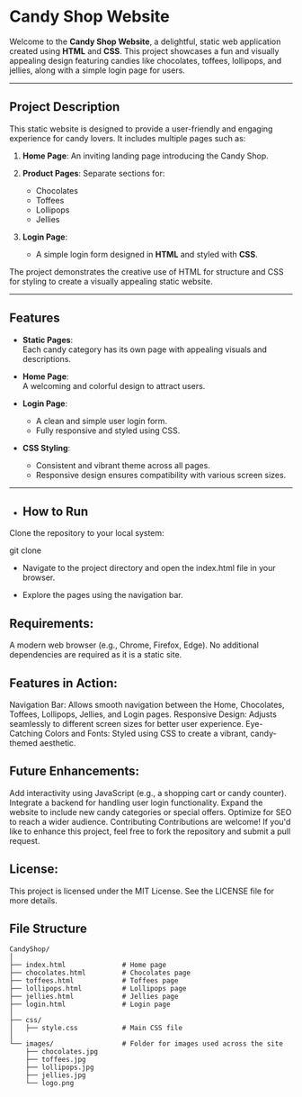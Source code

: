 # **Candy Shop Website**

Welcome to the **Candy Shop Website**, a delightful, static web application created using **HTML** and **CSS**. This project showcases a fun and visually appealing design featuring candies like chocolates, toffees, lollipops, and jellies, along with a simple login page for users.

---

## **Project Description**

This static website is designed to provide a user-friendly and engaging experience for candy lovers. It includes multiple pages such as:  
1. **Home Page**: An inviting landing page introducing the Candy Shop.  
2. **Product Pages**: Separate sections for:  
   - Chocolates  
   - Toffees  
   - Lollipops  
   - Jellies  

3. **Login Page**:  
   - A simple login form designed in **HTML** and styled with **CSS**.  

The project demonstrates the creative use of HTML for structure and CSS for styling to create a visually appealing static website.

---

## **Features**

- **Static Pages**:  
  Each candy category has its own page with appealing visuals and descriptions.

- **Home Page**:  
  A welcoming and colorful design to attract users.

- **Login Page**:  
  - A clean and simple user login form.  
  - Fully responsive and styled using CSS.

- **CSS Styling**:  
  - Consistent and vibrant theme across all pages.  
  - Responsive design ensures compatibility with various screen sizes.

---
- ## **How to Run**
Clone the repository to your local system:

git clone <repository-url>
- Navigate to the project directory and open the index.html file in your browser.

- Explore the pages using the navigation bar.
## **Requirements**:
A modern web browser (e.g., Chrome, Firefox, Edge).
No additional dependencies are required as it is a static site.
## **Features in Action**:
Navigation Bar: Allows smooth navigation between the Home, Chocolates, Toffees, Lollipops, Jellies, and Login pages.
Responsive Design: Adjusts seamlessly to different screen sizes for better user experience.
Eye-Catching Colors and Fonts: Styled using CSS to create a vibrant, candy-themed aesthetic.
## **Future Enhancements**:
Add interactivity using JavaScript (e.g., a shopping cart or candy counter).
Integrate a backend for handling user login functionality.
Expand the website to include new candy categories or special offers.
Optimize for SEO to reach a wider audience.
Contributing
Contributions are welcome! If you'd like to enhance this project, feel free to fork the repository and submit a pull request.

## **License**:
This project is licensed under the MIT License. See the LICENSE file for more details.
## **File Structure**

```plaintext
CandyShop/
│
├── index.html              # Home page
├── chocolates.html         # Chocolates page
├── toffees.html            # Toffees page
├── lollipops.html          # Lollipops page
├── jellies.html            # Jellies page
├── login.html              # Login page
│
├── css/
│   ├── style.css           # Main CSS file
│
└── images/                 # Folder for images used across the site
    ├── chocolates.jpg
    ├── toffees.jpg
    ├── lollipops.jpg
    ├── jellies.jpg
    └── logo.png



